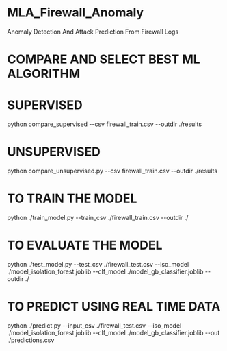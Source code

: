 # MLA_Firewall_Anomaly
Anomaly Detection And Attack Prediction From Firewall Logs

# COMPARE AND SELECT BEST ML ALGORITHM

  # SUPERVISED
  python compare_supervised --csv firewall_train.csv --outdir ./results
  
  # UNSUPERVISED
  python compare_unsupervised.py --csv firewall_train.csv --outdir ./results


# TO TRAIN THE MODEL
python ./train_model.py --train_csv ./firewall_train.csv --outdir ./


# TO EVALUATE THE MODEL
python ./test_model.py --test_csv ./firewall_test.csv --iso_model ./model_isolation_forest.joblib --clf_model ./model_gb_classifier.joblib --outdir ./ 


# TO PREDICT USING REAL TIME DATA
python ./predict.py --input_csv ./firewall_test.csv --iso_model ./model_isolation_forest.joblib --clf_model ./model_gb_classifier.joblib --out ./predictions.csv
